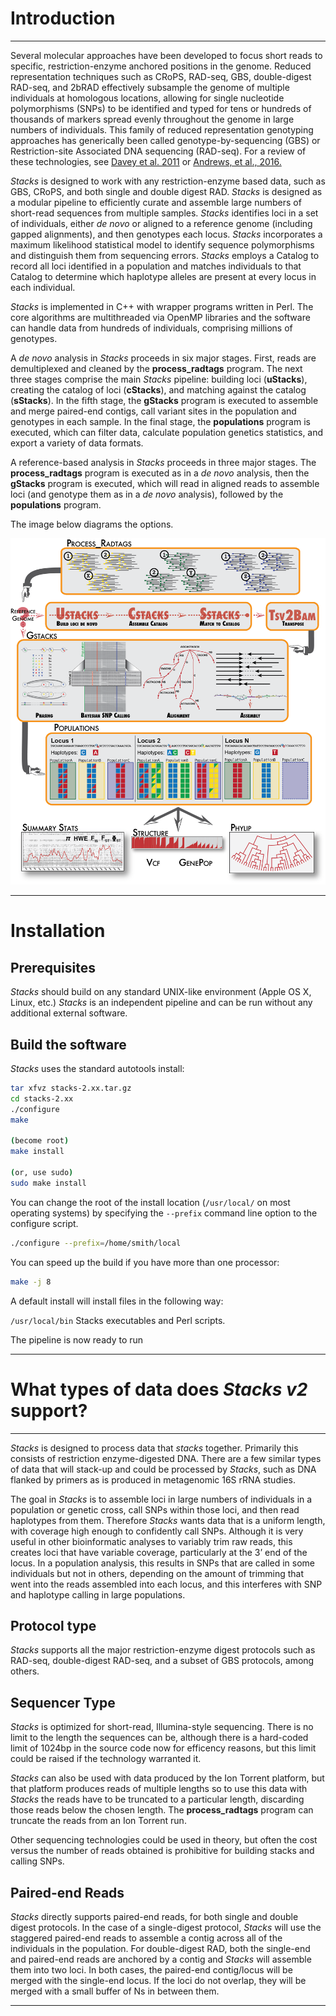 # Introduction
----- 
Several molecular approaches have been developed to focus short reads to specific, restriction-enzyme anchored positions in the genome. Reduced representation techniques such as CRoPS, RAD-seq, GBS, double-digest RAD-seq, and 2bRAD effectively subsample the genome of multiple individuals at homologous locations, allowing for single nucleotide polymorphisms (SNPs) to be identified and typed for tens or hundreds of thousands of markers spread evenly throughout the genome in large numbers of individuals. This family of reduced representation genotyping approaches has generically been called genotype-by-sequencing (GBS) or Restriction-site Associated DNA sequencing (RAD-seq). For a review of these technologies, see [Davey et al. 2011](https://doi.org/10.1038/nrg3012) or [Andrews, et al., 2016.](https://doi.org/10.1038/nrg.2015.28)

*Stacks* is designed to work with any restriction-enzyme based data, such as GBS, CRoPS, and both single and double digest RAD. *Stacks* is designed as a modular pipeline to efficiently curate and assemble large numbers of short-read sequences from multiple samples. *Stacks* identifies loci in a set of individuals, either *de novo* or aligned to a reference genome (including gapped alignments), and then genotypes each locus. *Stacks* incorporates a maximum likelihood statistical model to identify sequence polymorphisms and distinguish them from sequencing errors. *Stacks* employs a Catalog to record all loci identified in a population and matches individuals to that Catalog to determine which haplotype alleles are present at every locus in each individual.

*Stacks* is implemented in C++ with wrapper programs written in Perl. The core algorithms are multithreaded via OpenMP libraries and the software can handle data from hundreds of individuals, comprising millions of genotypes.

A *de novo* analysis in *Stacks* proceeds in six major stages. First, reads are demultiplexed and cleaned by the **process_radtags** program. The next three stages comprise the main *Stacks* pipeline: building loci (**uStacks**), creating the catalog of loci (**cStacks**), and matching against the catalog (**sStacks**). In the fifth stage, the **gStacks** program is executed to assemble and merge paired-end contigs, call variant sites in the population and genotypes in each sample. In the final stage, the **populations** program is executed, which can filter data, calculate population genetics statistics, and export a variety of data formats.

A reference-based analysis in *Stacks* proceeds in three major stages. The **process_radtags** program is executed as in a *de novo* analysis, then the **gStacks** program is executed, which will read in aligned reads to assemble loci (and genotype them as in a *de novo* analysis), followed by the **populations** program.

The image below diagrams the options.

![](stacks_full_pipeline.png "Logo Title Text 1")


-----


# Installation

## Prerequisites
*Stacks* should build on any standard UNIX-like environment (Apple OS X, Linux, etc.) *Stacks* is an independent pipeline and can be run without any additional external software.

## Build the software
*Stacks* uses the standard autotools install:
```bash
tar xfvz stacks-2.xx.tar.gz
cd stacks-2.xx
./configure
make

(become root)
make install

(or, use sudo)
sudo make install
```

You can change the root of the install location (`/usr/local/` on most operating systems) by specifying the `--prefix` command line option to the configure script.

```bash
./configure --prefix=/home/smith/local
```

You can speed up the build if you have more than one processor:

```bash
make -j 8
```

A default install will install files in the following way:

`/usr/local/bin` Stacks executables and Perl scripts.

The pipeline is now ready to run

---
 

# What types of data does *Stacks v2* support?
---

*Stacks* is designed to process data that *stacks* together. Primarily this consists of restriction enzyme-digested DNA. There are a few similar types of data that will stack-up and could be processed by *Stacks*, such as DNA flanked by primers as is produced in metagenomic 16S rRNA studies.

The goal in *Stacks* is to assemble loci in large numbers of individuals in a population or genetic cross, call SNPs within those loci, and then read haplotypes from them. Therefore *Stacks* wants data that is a uniform length, with coverage high enough to confidently call SNPs. Although it is very useful in other bioinformatic analyses to variably trim raw reads, this creates loci that have variable coverage, particularly at the 3’ end of the locus. In a population analysis, this results in SNPs that are called in some individuals but not in others, depending on the amount of trimming that went into the reads assembled into each locus, and this interferes with SNP and haplotype calling in large populations.

## Protocol type
*Stacks* supports all the major restriction-enzyme digest protocols such as RAD-seq, double-digest RAD-seq, and a subset of GBS protocols, among others.

## Sequencer Type
*Stacks* is optimized for short-read, Illumina-style sequencing. There is no limit to the length the sequences can be, although there is a hard-coded limit of 1024bp in the source code now for efficency reasons, but this limit could be raised if the technology warranted it.

*Stacks* can also be used with data produced by the Ion Torrent platform, but that platform produces reads of multiple lengths so to use this data with *Stacks* the reads have to be truncated to a particular length, discarding those reads below the chosen length. The **process_radtags** program can truncate the reads from an Ion Torrent run.

Other sequencing technologies could be used in theory, but often the cost versus the number of reads obtained is prohibitive for building stacks and calling SNPs.

## Paired-end Reads
*Stacks* directly supports paired-end reads, for both single and double digest protocols. In the case of a single-digest protocol, *Stacks* will use the staggered paired-end reads to assemble a contig across all of the individuals in the population. For double-digest RAD, both the single-end and paired-end reads are anchored by a contig and *Stacks* will assemble them into two loci. In both cases, the paired-end contig/locus will be merged with the single-end locus. If the loci do not overlap, they will be merged with a small buffer of Ns in between them.

---